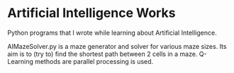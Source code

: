# Artificial Intelligence Works

Python programs that I wrote while learning about Artificial Intelligence.

AIMazeSolver.py is a maze generator and solver for various maze sizes. Its aim is to (try to) find the shortest path between 2 cells in a maze. Q-Learning methods are parallel processing is used. 
